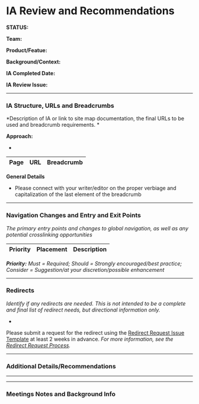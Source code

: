 # IA Review and Recommendations
**STATUS:**

**Team:** 

**Product/Featue:** 

**Background/Context:**

**IA Completed Date:** 

**IA Review Issue:** 

<hr>

### IA Structure, URLs and Breadcrumbs <br>
*Description of IA or link to site map documentation, the final URLs to be used and breadcrumb requirements. *

**Approach:**

- 


Page | URL | Breadcrumb
--- | --- | ---

**General Details**
- Please connect with your writer/editor on the proper verbiage and capitalization of the last element of the breadcrumb

<hr>

### Navigation Changes and Entry and Exit Points <br>
*The primary entry points and changes to global navigation, as well as any potential crosslinking opportunities*

Priority | Placement | Description
--- | --- | ---

***Priority:** Must = Required; Should = Strongly encouraged/best practice; Consider = Suggestion/at your discretion/possible enhancement* 

<hr>

### Redirects <br>
*Identify if any redirects are needed.  This is not intended to be a complete and final list of redirect needs, but directional information only.*  

- 

Please submit a request for the redirect using the [Redirect Request Issue Template](https://github.com/department-of-veterans-affairs/va.gov-team/issues/new?assignees=mnorthuis&labels=content-ia-team%2C+ia&template=redirect-request.md&title=Redirect+Request) at least 2 weeks in advance. 
*For more information, see the [Redirect Request Process](https://github.com/department-of-veterans-affairs/va.gov-team/blob/master/platform/information-architecture/request-redirect.md).*


<hr>

### Additional Details/Recommendations

<hr>
<hr>

### Meetings Notes and Background Info


